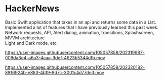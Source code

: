 # HackerNews
Basic Swift application that takes in an api and returns some data in a List.<br>
Implemented a lot of features that I have previously learned this past week.
Network requests, API, Alert dialog, animation, transitions, Splashscreen, MVVM architecture<br>
Light and Dark mode, etc.

https://user-images.githubusercontent.com/105057858/202319987-008da3e4-a6a3-4aaa-9def-4623b5344dfb.mov

https://user-images.githubusercontent.com/105057858/202320182-8816924b-e883-4b19-8d7c-3001c4d77de3.mov
